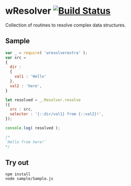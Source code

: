 
# wResolver [![Build Status](https://travis-ci.org/Wandalen/wResolver.svg?branch=master)](https://travis-ci.org/Wandalen/wResolver)

Collection of routines to resolve complex data structures.

## Sample

```js
var _ = require( 'wresolverextra' );
var src =
{
  dir :
  {
    val1 : 'Hello'
  },
  val2 : 'here',
}

let resolved = _.Resolver.resolve
({
  src : src,
  selector : '{::dir/val1} from {::val2}!',
});

console.log( resolved );

/*
`Hello from here!`
*/
```

## Try out

```
npm install
node sample/Sample.js
```
